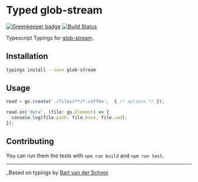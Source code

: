 # Typed glob-stream

[![Greenkeeper badge](https://badges.greenkeeper.io/types/npm-glob-stream.svg)](https://greenkeeper.io/)
[![Build Status](https://travis-ci.org/types/npm-glob-stream.svg?branch=master)](https://travis-ci.org/types/npm-glob-stream)

Typescript Typings for [glob-stream](https://www.npmjs.com/package/glob-stream).

## Installation
```sh
typings install --save glob-stream
```

## Usage

```ts
read = gs.create('./files/**/*.coffee',  { /* options */ });

read.on('data', (file: gs.Element) => {
  console.log(file.path, file.base, file.cwd);
});

```


## Contributing
You can run them the tests with `npm run build` and `npm run test`.

--------------------------------

_Based on typings by [Bart van der Schoor](https://github.com/Bartvds)
